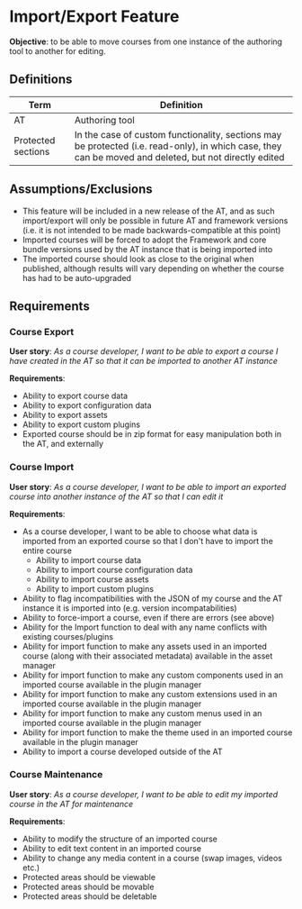 # Import/Export Feature

**Objective**: to be able to move courses from one instance of the authoring tool to another for editing.

## Definitions
| Term               | Definition |
| ------------------ | ---------- |
| AT                 | Authoring tool |
| Protected sections | In the case of custom functionality, sections may be protected (i.e. read-only), in which case, they can be moved and deleted, but not directly edited |

## Assumptions/Exclusions

- This feature will be included in a new release of the AT, and as such import/export will only be possible in future AT and framework versions (i.e. it is not intended to be made backwards-compatible at this point)
- Imported courses will be forced to adopt the Framework and core bundle versions used by the AT instance that is being imported into
- The imported course should look as close to the original when published, although results will vary depending on whether the course has had to be auto-upgraded

## Requirements

### Course Export

**User story**: *As a course developer, I want to be able to export a course I have created in the AT so that it can be imported to another AT instance*

**Requirements**:
- Ability to export course data
- Ability to export configuration data
- Ability to export assets
- Ability to export custom plugins
- Exported course should be in zip format for easy manipulation both in the AT, and externally

### Course Import

**User story**: *As a course developer, I want to be able to import an exported course into another instance of the AT so that I can edit it*

**Requirements**:
- As a course developer, I want to be able to choose what data is imported from an exported course so that I don't have to import the entire course
    - Ability to import course data
    - Ability to import course configuration data
    - Ability to import course assets
    - Ability to import custom plugins
- Ability to flag incompatibilities with the JSON of my course and the AT instance it is imported into (e.g. version incompatabilities)
- Ability to force-import a course, even if there are errors (see above)
- Ability for the Import function to deal with any name conflicts with existing courses/plugins
- Ability for import function to make any assets used in an imported course (along with their associated metadata) available in the asset manager
- Ability for import function to make any custom components used in an imported course available in the plugin manager
- Ability for import function to make any custom extensions used in an imported course available in the plugin manager
- Ability for import function to make any custom menus used in an imported course available in the plugin manager
- Ability for import function to make the theme used in an imported course available in the plugin manager
- Ability to import a course developed outside of the AT

### Course Maintenance

**User story**: *As a course developer, I want to be able to edit my imported course in the AT for maintenance*

**Requirements**:
- Ability to modify the structure of an imported course
- Ability to edit text content in an imported course
- Ability to change any media content in a course (swap images, videos etc.)
- Protected areas should be viewable
- Protected areas should be movable
- Protected areas should be deletable
